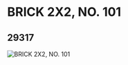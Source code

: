 # BRICK 2X2, NO. 101
## 29317
![BRICK 2X2, NO. 101](https://lc-www-live-s.legocdn.com/media/bricks/5/2/6173774.jpg)